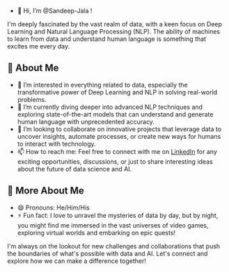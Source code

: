 - 👋 Hi, I’m @Sandeep-Jala !

I'm deeply fascinated by the vast realm of data, with a keen focus on Deep Learning and Natural Language Processing (NLP). The ability of machines to learn from data and understand human language is something that excites me every day.

## 🚀 About Me
- 👀 I’m interested in everything related to data, especially the transformative power of Deep Learning and NLP in solving real-world problems.
- 🌱 I’m currently diving deeper into advanced NLP techniques and exploring state-of-the-art models that can understand and generate human language with unprecedented accuracy.
- 💞️ I’m looking to collaborate on innovative projects that leverage data to uncover insights, automate processes, or create new ways for humans to interact with technology.
- 📫 How to reach me: Feel free to connect with me on [LinkedIn](www.linkedin.com/in/jala-sandeep) for any exciting opportunities, discussions, or just to share interesting ideas about the future of data science and AI.

## 🌟 More About Me
- 😄 Pronouns: He/Him/His
- ⚡ Fun fact: I love to unravel the mysteries of data by day, but by night, you might find me immersed in the vast universes of video games, exploring virtual worlds and embarking on epic quests!

I'm always on the lookout for new challenges and collaborations that push the boundaries of what's possible with data and AI. Let's connect and explore how we can make a difference together!

<!---
Sandeep-Jala/Sandeep-Jala is a ✨ special ✨ repository because its `README.md` (this file) appears on your GitHub profile.
You can click the Preview link to take a look at your changes.
--->
